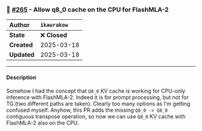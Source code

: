 ### 🔀 [#265](https://github.com/ikawrakow/ik_llama.cpp/pull/265) - Allow q8_0 cache on the CPU for FlashMLA-2

| **Author** | `ikawrakow` |
| :--- | :--- |
| **State** | ❌ **Closed** |
| **Created** | 2025-03-18 |
| **Updated** | 2025-03-18 |

---

#### Description

Somehow I had the concept that `Q8_0` KV cache is working for CPU-only inference with FlashMLA-2. Indeed it is for prompt processing, but not for TG (two different paths are taken). Clearly too many options as I'm getting confused myself. Anyhow, this PR adds the missing `Q8_0 -> Q8_0` contiguous transpose operation, so now we can use `Q8_0` KV cache with FlashMLA-2 also on the CPU.